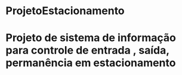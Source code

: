# ProjetoEstacionamento
# Projeto de sistema de informação para controle de entrada , saída, permanência em estacionamento
